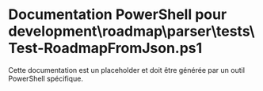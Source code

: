 # Documentation PowerShell pour development\roadmap\parser\tests\Test-RoadmapFromJson.ps1

Cette documentation est un placeholder et doit être générée par un outil PowerShell spécifique.
